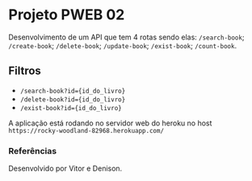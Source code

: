 # Projeto PWEB 02 

Desenvolvimento de um API que tem 4 rotas sendo elas: `/search-book`; `/create-book`; `/delete-book`; `/update-book`; `/exist-book`; `/count-book`.

## Filtros

- `/search-book?id={id_do_livro}`
- `/delete-book?id={id_do_livro}`
- `/exist-book?id={id_do_livro}`

A aplicação está rodando no servidor web do heroku no host `https://rocky-woodland-82968.herokuapp.com/`

### Referências

Desenvolvido por Vitor e Denison.
